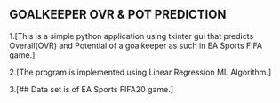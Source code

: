 ## **GOALKEEPER OVR & POT PREDICTION**

1.[This is a simple python application using tkinter gui that predicts Overall(OVR) and Potential of a goalkeeper as such in EA Sports FIFA game.]

2.[The program is implemented using Linear Regression ML Algorithm.]

3.[## Data set is of EA Sports FIFA20 game.]

